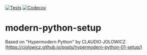 [![Tests](https://github.com/hubplug/modern-python-setup/workflows/Tests/badge.svg)](https://github.com/hubplug/modern-python-setup/actions?workflow=Tests)
[![Codecov](https://codecov.io/gh/hubplug/modern-python-setup/branch/master/graph/badge.svg)](https://codecov.io/gh/hubplug/modern-python-setup)

# modern-python-setup
Based on "Hypermodern Python" by CLAUDIO JOLOWICZ (https://cjolowicz.github.io/posts/hypermodern-python-01-setup/)
